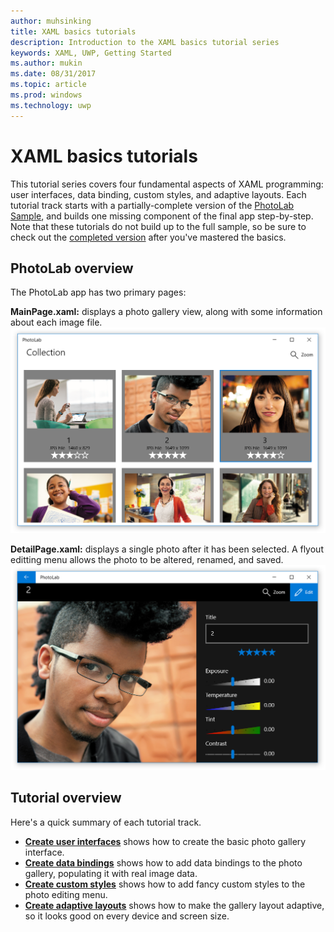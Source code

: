 ```yaml
---
author: muhsinking
title: XAML basics tutorials
description: Introduction to the XAML basics tutorial series
keywords: XAML, UWP, Getting Started
ms.author: mukin
ms.date: 08/31/2017
ms.topic: article
ms.prod: windows
ms.technology: uwp
---
```


# XAML basics tutorials

This tutorial series covers four fundamental aspects of XAML programming: user interfaces, data binding, custom styles, and adaptive layouts. Each tutorial track starts with a partially-complete version of the [PhotoLab Sample](https://github.com/Microsoft/Windows-appsample-photo-lab), and builds one missing component of the final app step-by-step. Note that these tutorials do not build up to the full sample, so be sure to check out the [completed version](https://github.com/Microsoft/Windows-appsample-photo-lab) after you've mastered the basics.

## PhotoLab overview
The PhotoLab app has two primary pages:

**MainPage.xaml:** displays a photo gallery view, along with some information about each image file.
![MainPage](images/xaml-basics/mainpage.png)

**DetailPage.xaml:** displays a single photo after it has been selected. A flyout editting menu allows the photo to be altered, renamed, and saved.
![DetailPage](images/xaml-basics/detailpage.png)

## Tutorial overview
Here's a quick summary of each tutorial track.

+ [**Create user interfaces**](xaml-basics-ui.md) shows how to create the basic photo gallery interface.
+ [**Create data bindings**](xaml-basics-data-binding.md) shows how to add data bindings to the photo gallery, populating it with real image data.
+ [**Create custom styles**](xaml-basics-style.md) shows how to add fancy custom styles to the photo editing menu.
+ [**Create adaptive layouts**](xaml-basics-adaptive-layout.md) shows how to make the gallery layout adaptive, so it looks good on every device and screen size.